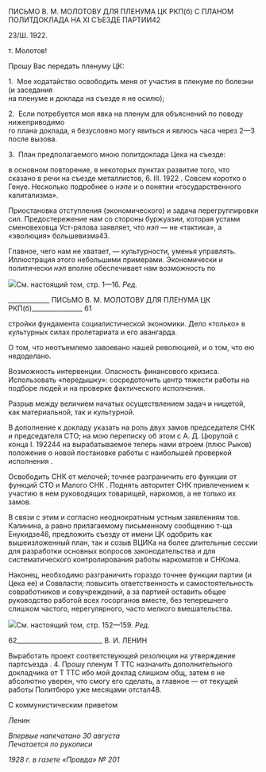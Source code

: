 ПИСЬМО В. M. МОЛОТОВУ ДЛЯ ПЛЕНУМА ЦК РКП(б) С ПЛАНОМ ПОЛИТДОКЛАДА НА XI СЪЕЗДЕ ПАРТИИ42

23/Ш. 1922.

т. Молотов!

Прошу Вас передать пленуму ЦК:

1.  Мое ходатайство освободить меня от участия в пленуме по болезни (и заседания  
на пленуме и доклада на съезде я не осилю);

2.  Если потребуется моя явка на пленум для объяснений по поводу нижеприводимо­  
го плана доклада, я безусловно могу явиться и явлюсь часа через 2—3 после вызова.

3.  План предполагаемого мною политдоклада Цека на съезде:

в основном повторение, в некоторых пунктах развитие того, что сказано в речи на съезде металлистов, 6. III. 1922 . Совсем коротко о Генуе. Несколько подробнее о _нэпе_ и о понятии «государственного капитализма».

Приостановка отступления (экономического) и задача перегруппировки сил. Предостережение нам со стороны буржуазии, которая устами сменовеховца Уст-рялова заявляет, что _нэп_ — не «тактика», а «эволюция» большевизма43.

Главное, чего нам не хватает, — культурности, уменья управлять. Иллюстра­ция этого небольшими примерами. Экономически и политически _нэп_ вполне обеспечивает нам возможность по

![](file:///C:/Users/bot32/AppData/Local/Temp/msohtmlclip1/01/clip_image001.png)См. настоящий том, стр. 1—16. _Ред._

  

_____________ ПИСЬМО В. M. МОЛОТОВУ ДЛЯ ПЛЕНУМА ЦК РКП(б)________________ 61

стройки фундамента социалистической экономики. Дело «только» в культурных силах пролетариата и его авангарда.

О том, что неотъемлемо завоевано нашей революцией, и о том, что ею недоде­лано.

Возможность интервенции. Опасность финансового кризиса. Использовать «передышку»: сосредоточить центр тяжести работы на подборе людей и на про­верке фактического исполнения.

Разрыв между величием начатых осуществлением задач и нищетой, как мате­риальной, так и культурной.

В дополнение к докладу указать на роль двух замов председателя СНК и пред­седателя СТО; на мою переписку об этом с А. Д. Цюрупой с конца I. 192244 на вырабатываемое теперь нами втроем (плюс Рыков) положение о новой постановке работы с наибольшей проверкой исполнения .

Освободить СНК от мелочей; точнее разграничить его функции от функций СТО и Малого СНК . Поднять авторитет СНК привлечением к участию в нем ру­ководящих товарищей, наркомов, а не только их замов.

В связи с этим и согласно неоднократным устным заявлениям тов. Калинина, а равно прилагаемому письменному сообщению т-ща Енукидзе46, предложить съез­ду от имени ЦК одобрить как вышеизложенный план, так и созыв ВЦИКа на бо­лее длительные сессии для разработки основных вопросов законодательства и для систематического контролирования работы наркоматов и СНКома.

Наконец, необходимо разграничить гораздо точнее функции партии (и Цека ее) и Соввласти; повысить ответственность и самостоятельность совработников и совучреждений, а за партией оставить общее руководство работой всех госорга­нов вместе, без теперешнего слишком частого, нерегулярного, часто мелкого вмешательства.

![](file:///C:/Users/bot32/AppData/Local/Temp/msohtmlclip1/01/clip_image001.png)См. настоящий том, стр. 152—159. _Ред._

  

62___________________________ В. И. ЛЕНИН

Выработать проект соответствующей резолюции на утверждение партсъезда . 4. Прошу пленум Τ TTC назначить дополнительного докладчика от Τ TTC ибо мой доклад слишком общ, затем я не абсолютно уверен, что смогу его сделать, а главное — от те­кущей работы Политбюро уже месяцами отстал48.

С коммунистическим приветом

_Ленин_

_Впервые напечатано 30 августа                                                           Печатается по рукописи_

_1928 г. в газете «Правда» № 201_